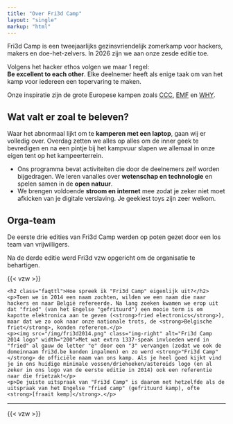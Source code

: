 ```yaml
---
title: "Over Fri3d Camp"
layout: "single"
markup: "html"
---
```

<div class="block--centered">
	<p>Fri3d Camp is een tweejaarlijks gezinsvriendelijk zomerkamp voor hackers, makers en doe-het-zelvers. In 2026 zijn we aan onze zesde editie toe.</p>
	<p>Volgens het hacker ethos volgen we maar 1 regel:<br>
		<strong>Be excellent to each other</strong>. Elke deelnemer heeft als enige taak om van het kamp voor iedereen een topervaring te maken.</p>
	<p>Onze inspiratie zijn de grote Europese kampen zoals <a href="https://events.ccc.de/camp/">CCC</a>, <a href="https://www.emfcamp.org/">EMF</a> en <a href="https://why2025.org/">WHY</a>.</p>
	<h2>Wat valt er zoal te beleven?</h2>
	<p>Waar het abnormaal lijkt om te <strong>kamperen met een laptop</strong>, gaan wij er volledig over. Overdag zetten we alles op alles om de inner geek te bevredigen en na een pintje bij het kampvuur slapen we allemaal in onze eigen tent op het kampeerterrein.</p>
	<ul>
	<li>Ons programma bevat activiteiten die door de deelnemers zelf worden bijgedragen. We leren vanalles over <strong>wetenschap en technologie</strong> en spelen samen in de <strong>open natuur</strong>.</li>
	<li>We brengen voldoende <strong>stroom en internet</strong> mee zodat je zeker niet moet afkicken van je digitale verslaving. Je geekiest toys zijn zeer welkom.</li></ul>
	<h2>Orga-team</h2>
	<p>De eerste drie edities van Fri3d Camp werden op poten gezet door een los team van vrijwilligers.</p>
	<p>Na de derde editie werd Fri3d vzw opgericht om de organisatie te behartigen.</p>
	</div>

<div class="block--centered">
	{{< vzw >}}
</div>
<div class="block--centered">

	<h2 class="faqttl">Hoe spreek ik "Fri3d Camp" eigenlijk uit?</h2>
	<p>Toen we in 2014 een naam zochten, wilden we een naam die naar hackers en naar België refereerde. Na lang zoeken kwamen we erop uit dat "fried" (van het Engelse "gefrituurd") een mooie term is om kapotte elektronica aan te geven (<strong>fried electronics</strong>), maar dat we zo ook naar onze nationale trots, de <strong>Belgische friet</strong>, konden refereren.</p>
	<p><img src="/img/fri3d2014.png" class="img-right" alt="Fri3d Camp 2014 logo" width="200">Met wat extra 1337-speak invloeden werd in "fried" al gauw de letter "e" door een "3" vervangen (zodat we ook de domeinnaam fri3d.be konden inpalmen) en zo werd <strong>"Fri3d Camp"</strong> de officiële naam van ons kamp. Als je heel goed kijkt vind je in ons huidige minimale vossen/driehoeken/asteroids logo (en al zeker in ons logo van de eerste editie in 2014) ook een referentie naar die frietzak!</p>
	<p>De juiste uitspraak van "Fri3d Camp" is daarom net hetzelfde als de uitspraak van het Engelse "fried camp" (gefrituurd kamp), ofte <strong>[fraait kemp]</strong>.</p>
</div>
<hr class="gridrule" />
<div class="block--centered">
	{{< vzw >}}
</div>

